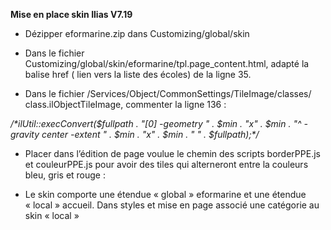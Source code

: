 **Mise en place skin  Ilias V7.19**


- Dézipper eformarine.zip dans Customizing/global/skin

- Dans le fichier Customizing/global/skin/eformarine/tpl.page\_content.html, adapté la balise href ( lien vers la liste des écoles) de la ligne 35.

- Dans le fichier <racine du site>/Services/Object/CommonSettings/TileImage/classes/ class.ilObjectTileImage, commenter la ligne 136 :

*/\*ilUtil::execConvert($fullpath . "[0] -geometry " . $min . "x" . $min . "^ -gravity center -extent " . $min . "x" . $min . " " . $fullpath);\*/*

- Placer dans l’édition de page voulue le chemin des scripts borderPPE.js et couleurPPE.js pour avoir des tiles qui alterneront entre la couleurs bleu, gris et rouge :

<script src="./Customizing/global/skin/eformarine/js/couleurPPE.js"></script>


<script src="./Customizing/global/skin/eformarine/js/borderPPE.js"></script>


- Le skin comporte une étendue « global » eformarine et une étendue « local » accueil. Dans styles et mise en page associé une catégorie au skin « local »
